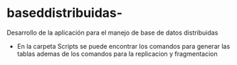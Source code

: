 # baseddistribuidas-
Desarrollo de la aplicación para el manejo de base de datos distribuidas 
- En la carpeta Scripts se puede encontrar los comandos para generar las tablas ademas de los comandos para la replicacion y fragmentacion
